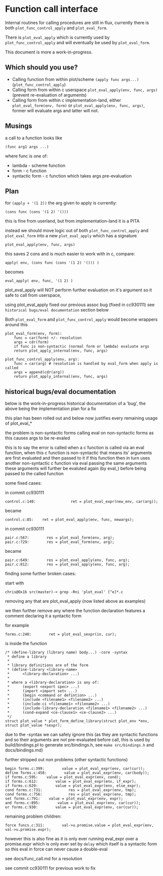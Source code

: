 Function call interface
=======================

Internal routines for calling procedures are still in flux, currently there is both `plot_func_control_apply` and `plot_eval_form`.

There is `plot_eval_apply` which is currently used by `plot_func_control_apply` and will eventually be used by `plot_eval_form`.

This document is more a work-in-progress.

Which should you use?
---------------------

* Calling function from within plot/scheme `(apply func args...)` (`plot_func_control_apply`)
* Calling form from within c userspace `plot_eval_apply(env, func, args)` (prevent re-evaluation of arguments)
* Calling form from within c implementation-land, either `plot_eval_form(env, form)` or `plot_eval_apply(env, func, args)`, former will evaluate args and latter will not.

Musings
-------------

a call to a function looks like

    (func arg1 args ...)

where func is one of:

* lambda - scheme function
* form - c function
* syntactic form - c function which takes args pre-evaluation

Plan
------
for `(apply + '(1 2))` the arg given to apply is currently:

    (cons func (cons '(1 2) '()))

this is fine from userland, but from implementation-land it is a PITA


instead we should move logic out of both `plot_func_control_apply` and `plot_eval_form` into a new `plot_eval_apply` which has a signature

    plot_eval_apply(env, func, args)

this saves 2 cons and is much easier to work with in c, compare:

    apply( env, (cons func (cons '(1 2) '())) )

becomes

    eval_apply( env, func, '(1 2) )


plot_eval_apply will NOT perform further evaluation on it's argument so it safe to call from userspace,

using plot_eval_apply fixed our previous assoc bug (fixed in cc930111)
see `historical bugs/eval documentation` section below


Both `plot_eval_form` and `plot_func_control_apply` would become wrappers around this

    plot_eval_form(env, form):
        func = car(form) +/- resolution
        args = cdr(form)
        if func is non-syntactic (normal form or lambda) evaluate args
        return plot_apply_internal(env, func, args)

    plot_func_control_apply(env, arg):
        func = car(arg) # resolution is handled by eval_form when apply is called
        args = append(cdr(arg))
        return plot_apply_internal(env, func, args)


historical bugs/eval documentation
-----------------------------------

below is the work-in-progress historical documentation of a 'bug', the above being the implementation
plan for a fix

this plan has been rolled out and below now justifies every remaining usage of plot_eval_*


the problem is non-syntactic forms calling eval on non-syntactic forms
as this causes args to be re-evaled

this is to say the error is called when a c function is called via an eval function,
when this c function is non-syntactic that means its' arguments are first evaluated and
then passed to it
if this function then in turn uses another non-syntactic c function via eval
passing the same arguments
these arguments will further be evaluted again (by eval_) before being passed to the called
function


some fixed cases:

in commit cc930111

    control.c:140:                ret = plot_eval_expr(new_env, car(arg));

became

    control.c:85:    ret = plot_eval_apply(env, func, newargs);


in commit cc930111

    pair.c:567:        res = plot_eval_form(env, arg);
    pair.c:729:        res = plot_eval_form(env, arg);

became

    pair.c:649:        res = plot_eval_apply(env, func, arg);
    pair.c:812:        res = plot_eval_apply(env, func, arg);


finding some further broken cases:

start with

    chris@Ox1b src(master)-> grep -Rni 'plot_eval' [^e]*.c

removing any that are plot_eval_apply (now listed above as examples)

we then further remove any where the function declaration features a comment declaring it a syntactic form

for example

    forms.c:240:        ret = plot_eval_sexpr(in, cur);

is inside the function

    /* (define-library (library name) body...) -core -syntax
     * define a library
     *
     * library definitions are of the form
     * (define-library <library-name>
     *      <library-declaration> ...)
     *
     * where a <library-declaration> is any of:
     *      (export <export spec> ...)
     *      (import <import set> ...)
     *      (begin <command or defintion> ...)
     *      (include <filename1> <filename2> ...)
     *      (include-ci <filename1> <filename2> ...)
     *      (include-library-declaration <filename1> <filename2> ...)
     *      (cond-expand <ce-clause1> <ce-clause2> ...)
     */
    struct plot_value * plot_form_define_library(struct plot_env *env, struct plot_value *sexpr);

due to the -syntax we can safely ignore this (as they are syntactic functions and so their arguments
are not pre-evaluated before call, this is used by build/bindings.pl to generate src/bindings.h,
see `make src/bindings.h` and docs/bindings.md)

further stripped out non problems (other syntactic functions)

    begin forms.c:399:        value = plot_eval_expr(env, car(cur));
    define forms.c:458:        value = plot_eval_expr(env, car(body));
    if forms.c:595:    value = plot_eval_expr(env, cond);
    if forms.c:612:        value = plot_eval_expr(env, if_expr);
    if forms.c:629:        value = plot_eval_expr(env, else_expr);
    cond forms.c:731:            res = plot_eval_expr(env, tmp);
    cond forms.c:756:            res = plot_eval_expr(env, tmp);
    set forms.c:791:    value = plot_eval_expr(env, expr);
    and forms.c:895:        value = plot_eval_expr(env, car(cur));
    or forms.c:930:        value = plot_eval_expr(env, car(cur));

remaining problem children:

    force funcs.c:311:        val->u.promise.value = plot_eval_expr(env, val->u.promise.expr);

however this is also fine as it is only ever running eval_expr over a promise.expr
which is only ever set by `delay` which itself is a syntactic form
so this eval in force can never cause a double-eval


see docs/func_call.md for a resolution

see commit cc930111 for previous work to fix


